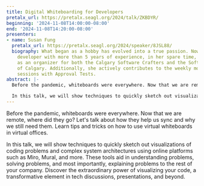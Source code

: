 ```yaml
---
title: Digital Whiteboarding for Developers
pretalx_url: https://pretalx.seagl.org/2024/talk/ZKBDYR/
beginning: '2024-11-08T14:00:00-08:00'
end: '2024-11-08T14:20:00-08:00'
presenters:
- name: Susan Fung
  pretalx_url: https://pretalx.seagl.org/2024/speaker/8JSL88/
  biography: What began as a hobby has evolved into a true passion. Now a software
    developer with more than 5 years of experience, in her spare time, Susan volunteers
    as an organizer for both the Calgary Software Crafters and the Software Developers
    of Calgary. Additionally, she actively contributes to the weekly mob programming
    sessions with Approval Tests.
abstract: |-
  Before the pandemic, whiteboards were everywhere. Now that we are remote, where did they go? Let's talk about how they help us sync and why we still need them. Learn tips and tricks on how to use virtual whiteboards in virtual offices.

  In this talk, we will show techniques to quickly sketch out visualizations of coding problems and complex system architectures using online platforms such as Miro, Mural, and more. These tools aid in understanding problems, solving problems, and most importantly, explaining problems to the rest of your company. Discover the extraordinary power of visualizing your code, a transformative element in tech discussions, presentations, and beyond.
---
```


Before the pandemic, whiteboards were everywhere. Now that we are remote, where did they go? Let's talk about how they help us sync and why we still need them. Learn tips and tricks on how to use virtual whiteboards in virtual offices.

In this talk, we will show techniques to quickly sketch out visualizations of coding problems and complex system architectures using online platforms such as Miro, Mural, and more. These tools aid in understanding problems, solving problems, and most importantly, explaining problems to the rest of your company. Discover the extraordinary power of visualizing your code, a transformative element in tech discussions, presentations, and beyond.
